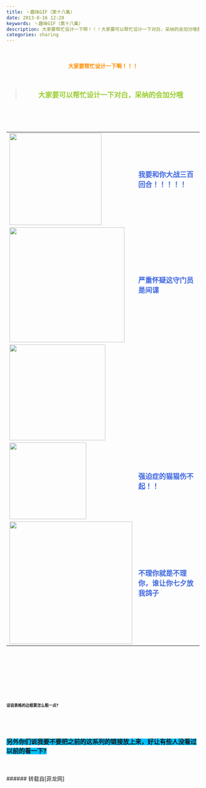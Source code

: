 ```yaml
---
title: 丶趣味GIF（第十八集）
date: 2013-8-16 12:28
keywords: 丶趣味GIF（第十八集）
description: 大家要帮忙设计一下啊！！！大家要可以帮忙设计一下对白，采纳的会加分哦我要和你大战三百回合！！！！！严重怀疑这守门员是间谍强迫症的猫猫伤不起！！不理你就是不理你，谁让你七夕放我鸽子话说表格的边框要怎么粗一点?另外你们说我要不要把之前的这系列的链接放上来，好让有些人没看过以前的看一下?
categories: sharing
---
```

<td class="t_f" id="postmessage_35388">

<br/>
<br/>
<div align="center"><strong><font color="#ff8c00">大家要帮忙设计一下啊！！！</font></strong></div><br/>
<strong><font size="4"><br/>
</font></strong><div align="center"><div class="quote"><blockquote><strong><font size="4"><font color="#9acd32">大家要可以帮忙设计一下对白，采纳的会加分哦</font></font></strong><img alt="" border="0" onclick="" onmouseover="" smilieid="98" src="static/image/smiley/qiubilong/14.gif"/></blockquote></div><br/>
<strong><font size="4"><br/>
</font></strong><br/>
<table cellspacing="0" class="t_table"><tr><td>

<img aid="14259" class="zoom" data-cf-modified-15856b4b6d0941da4d4838e2-="" file="data/attachment/forum/201308/16/122120cimm7h4mip7oe4zw.gif" id="aimg_14259" inpost="1" onclick="" onmouseover="" src="http://www.flw.ph/data/attachment/forum/201308/16/122120cimm7h4mip7oe4zw.gif" width="240" zoomfile="data/attachment/forum/201308/16/122120cimm7h4mip7oe4zw.gif"/>


</td><td><font size="4"><font color="#4169e1"><strong>我要和你大战三百回合！！！！！</strong></font></font></td></tr><tr><td>

<img aid="14260" class="zoom" data-cf-modified-15856b4b6d0941da4d4838e2-="" file="data/attachment/forum/201308/16/122142lk67lmkdz4366hlf.gif" id="aimg_14260" inpost="1" onclick="" onmouseover="" src="http://www.flw.ph/data/attachment/forum/201308/16/122142lk67lmkdz4366hlf.gif" width="300" zoomfile="data/attachment/forum/201308/16/122142lk67lmkdz4366hlf.gif"/>


</td><td><font size="4"><font color="#4169e1"><strong>严重怀疑这守门员是间谍</strong></font></font><img alt="" border="0" onclick="" onmouseover="" smilieid="249" src="static/image/smiley/Xiongmao/24.gif"/></td></tr><tr><td>

<img aid="14261" class="zoom" data-cf-modified-15856b4b6d0941da4d4838e2-="" file="data/attachment/forum/201308/16/122150jkyv4sw7s8yyzk8c.gif" id="aimg_14261" inpost="1" onclick="" onmouseover="" src="http://www.flw.ph/data/attachment/forum/201308/16/122150jkyv4sw7s8yyzk8c.gif" width="250" zoomfile="data/attachment/forum/201308/16/122150jkyv4sw7s8yyzk8c.gif"/>


</td><td><img alt="" border="0" onclick="" onmouseover="" smilieid="272" src="static/image/smiley/Xiongmao/38.gif"/></td></tr><tr><td>

<img aid="14262" class="zoom" data-cf-modified-15856b4b6d0941da4d4838e2-="" file="data/attachment/forum/201308/16/122211s4t1r1481dzv1vkg.gif" id="aimg_14262" inpost="1" onclick="" onmouseover="" src="http://www.flw.ph/data/attachment/forum/201308/16/122211s4t1r1481dzv1vkg.gif" width="200" zoomfile="data/attachment/forum/201308/16/122211s4t1r1481dzv1vkg.gif"/>


</td><td><font size="4"><font color="#4169e1"><strong>强迫症的猫猫伤不起！！</strong></font></font></td></tr><tr><td>

<img aid="14263" class="zoom" data-cf-modified-15856b4b6d0941da4d4838e2-="" file="data/attachment/forum/201308/16/122251y7zd6bbybjzjq1y7.gif" id="aimg_14263" inpost="1" onclick="" onmouseover="" src="http://www.flw.ph/data/attachment/forum/201308/16/122251y7zd6bbybjzjq1y7.gif" width="320" zoomfile="data/attachment/forum/201308/16/122251y7zd6bbybjzjq1y7.gif"/>


</td><td><font size="4"><font color="#4169e1"><strong>不理你就是不理你，谁让你七夕放我鸽子</strong></font></font><img alt="" border="0" onclick="" onmouseover="" smilieid="249" src="static/image/smiley/Xiongmao/24.gif"/></td></tr></table></div><strong><font size="4"><strong><font size="4"><br/>
</font></strong></font><br/>
<br/>
<div align="center"><font size="4"><img alt="" border="0" onclick="" onmouseover="" smilieid="249" src="static/image/smiley/Xiongmao/24.gif"/></font></div><font size="4"><strong><font size="4"><br/>
</font></strong></font><br/>
<font size="4"><strong><font size="4"><br/>
</font></strong></font><br/>
<font size="1">话说表格的边框要怎么粗一点?</font></strong><strong><font size="1"><br/>
</font></strong><br/>
<strong><font size="1"><br/>
</font></strong><br/>
<strong><font size="1"><br/>
</font></strong><br/>
<strong><font style="background-color:rgb(0, 191, 255)"><font size="3">另外你们说我要不要把之前的这系列的链接放上来，好让有些人没看过以前的看一下?<br/>
</font></font></strong><br/>
<br/>
<br/>
</td>
###### 转载自[菲龙网]